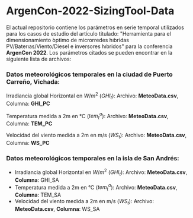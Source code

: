 # ArgenCon-2022-SizingTool-Data

El actual repositorio contiene los parámetros en serie temporal utilizados para los casos de estudio del artículo titulado: "Herramienta para el dimensionamiento ́optimo de microrredes hıbridas PV/Baterıas/Viento/Diesel e inversores hıbridos" para la conferencia **ArgenCon 2022**. Los parámetros citados se pueden encontrar en la siguiente lista de archivos:

### Datos meteorológicos temporales en la ciudad de Puerto Carreño, Vichada:
Irradiancia global Horizontal en $W/m^2$ ($GHI_t$): Archivo: **MeteoData.csv**, Columna: **GHI_PC** 

Temperatura medida a 2m en °C ($tem^a_t$): Archivo: **MeteoData.csv**, Columna: **TEM_PC**

Velocidad del viento medida a 2m en m/s ($WS_t$): Archivo: **MeteoData.csv**, Columna: **WS_PC**

### Datos meteorológicos temporales en la isla de San Andrés:
- Irradiancia global Horizontal en $W/m^2$ ($GHI_t$): Archivo: **MeteoData.csv**, **Columna**: GHI_SA 
- Temperatura medida a 2m en °C ($tem^a_t$): Archivo: **MeteoData.csv**, **Columna**: TEM_SA
- Velocidad del viento medida a 2m en m/s ($WS_t$): Archivo: **MeteoData.csv**, **Columna**: WS_SA
